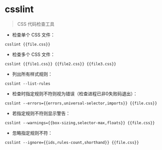 # csslint

> CSS 代码检查工具

- 检查单个 CSS 文件：

`csslint {{file.css}}`

- 检查多个 CSS 文件：

`csslint {{file1.css}} {{file2.css}} {{file3.css}}`

- 列出所有样式规则：

`csslint --list-rules`

- 检查时指定规则不符则视为错误（检查进程已非0失败码退出）：

`csslint --errors={{errors,universal-selector,imports}} {{file.css}}`

- 若指定规则不符则显示警告：

`csslint --warnings={{box-sizing,selector-max,floats}} {{file.css}}`

- 忽略指定规则不符：

`csslint --ignore={{ids,rules-count,shorthand}} {{file.css}}`

[#]: contributors: ([李峰])